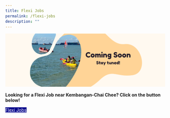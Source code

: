```yaml
---
title: Flexi Jobs
permalink: /flexi-jobs
description: ""
---
```

![](/images/Banners/Coming%20Soon.png)

<b>	Looking for a Flexi Job near Kembangan-Chai Chee? Click on the button below!  </b>
<div><a href="https://www.fastjobs.sg/singapore-jobs/en/bedok--geylang--marine-parade--paya-lebar--tampines/all-categories-jobs/Flexi-Jobs-jobs-search" style="background-color:darkblue; color:white" class="bp-button is-uppercase search-button"> Flexi Jobs </a></div>